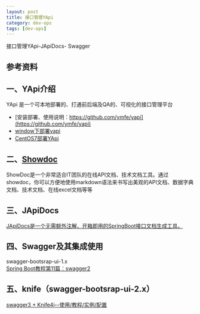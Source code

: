 ```yaml
---
layout: post
title: 接口管理YApi 
category: dev-ops
tags: [dev-ops]
---
```


接口管理YApi-JApiDocs- Swagger

## 参考资料

## 一、YApi介绍
YApi 是一个可本地部署的、打通前后端及QA的、可视化的接口管理平台  
- [安装部署、使用说明：https://github.com/ymfe/yapi](https://github.com/ymfe/yapi)
- [window下部署yapi](https://blog.csdn.net/qq_31459039/article/details/108995768)
- [CentOS7部署YApi](https://blog.csdn.net/miss1181248983/article/details/108873743)

## 二、[Showdoc](https://www.showdoc.com.cn/help/1385767280275683)
ShowDoc是一个非常适合IT团队的在线API文档、技术文档工具。通过showdoc，你可以方便地使用markdown语法来书写出美观的API文档、数据字典文档、技术文档、在线excel文档等等

## 三、JApiDocs
[JApiDocs是一个无需额外注解、开箱即用的SpringBoot接口文档生成工具。](https://mp.weixin.qq.com/s/8zQ4bMg1-NWLeQQhBW67SA)

## 四、Swagger及其集成使用
swagger-bootsrap-ui-1.x  
[Spring Boot教程第11篇：swagger2](https://www.fangzhipeng.com/springboot/2017/05/11/sb11-swagger2.html)

## 五、knife（swagger-bootsrap-ui-2.x）
[swagger3 + Knife4j--使用/教程/实例/配置](https://knife.blog.csdn.net/article/details/120753090)